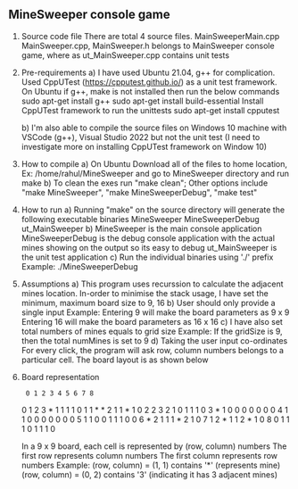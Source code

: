 MineSweeper console game
------------------------

1. Source code file
   There are total  4 source files. MainSweeperMain.cpp MainSweeper.cpp, MainSweeper.h belongs to
   MainSweeper console game, where as ut_MainSweeper.cpp contains unit tests

2. Pre-requirements
   a) I have used Ubuntu 21.04, g++ for complication. Used CppUTest (https://cpputest.github.io/) as a unit test framework.
      On Ubuntu if g++, make is not installed then run the below commands
        sudo apt-get install g++
        sudo apt-get install build-essential
      Install CppUTest framework to run the unittests
        sudo apt-get install cpputest
      
   b) I'm also able to compile the source files on Windows 10 machine with VSCode (g++), Visual Studio 2022 but not the unit test
      (I need to investigate more on installing CppUTest framework on Window 10)

3. How to compile
   a) On Ubuntu
      Download all of the files to home location, Ex: /home/rahul/MineSweeper and go to MineSweeper directory and run
        make
    b) To clean the exes run "make clean"; Other options include "make MineSweeper", "make MineSweeperDebug", "make test"

4. How to run
    a) Running "make" on the source directory will generate the following executable binaries
        MineSweeper
        MineSweeperDebug
        ut_MainSweeper
    b) MineSweeper is the main console application
       MineSweeperDebug is the debug console application with the actual mines showing on the output so its easy to debug
       ut_MainSweeper is the unit test application
    c) Run the individual binaries using './' prefix
       Example: ./MineSweeperDebug

5) Assumptions
    a) This program uses recurssion to calculate the adjacent mines location. In-order to minimise the stack usage, I have
       set the minimum, maximum board size to 9, 16
    b) User should only provide a single input
       Example: Entering 9 will make the board parameters as 9 x 9
                Entering 16 will make the board parameters as 16 x 16
    c) I have also set total numbers of mines equals to grid size
       Example: If the gridSize is 9, then the total numMines is set to 9
    d) Taking the user input co-ordinates
       For every click, the program will ask row, column numbers belongs to a particular cell. The board layout is as shown below

6) Board representation

        0 1 2 3 4 5 6 7 8 
    
    0   1 2 3 * 1 1 1 1 0 
    1   1 * * 2 1 1 * 1 0 
    2   2 3 2 1 0 1 1 1 0 
    3   * 1 0 0 0 0 0 0 0 
    4   1 1 0 0 0 0 0 0 0 
    5   1 1 0 0 1 1 1 0 0 
    6   * 2 1 1 1 * 2 1 0 
    7   1 2 * 1 1 2 * 1 0 
    8   0 1 1 1 0 1 1 1 0 

    In a 9 x 9 board, each cell is represented by (row, column) numbers
    The first row represents column numbers
    The first column represents row numbers
    Example: (row, column) = (1, 1) contains '*' (represents mine)
             (row, column) = (0, 2) contains '3' (indicating it has 3 adjacent mines) 
